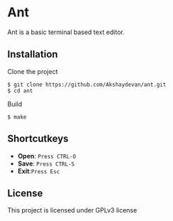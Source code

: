 # Ant
Ant is a basic terminal based text editor.
  
  
## Installation
Clone the project

    $ git clone https://github.com/Akshaydevan/ant.git
    $ cd ant
   
Build

    $ make

## Shortcutkeys
- **Open**:
```Press CTRL-O```
- **Save**:
```Press CTRL-S```
- **Exit**:```Press Esc```

## License
This project is licensed under GPLv3 license 
